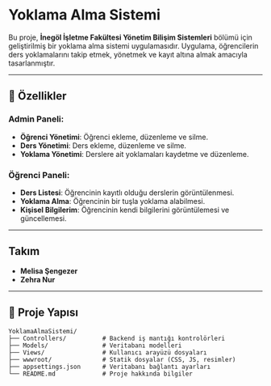 # Yoklama Alma Sistemi

Bu proje, **İnegöl İşletme Fakültesi Yönetim Bilişim Sistemleri** bölümü için geliştirilmiş bir yoklama alma sistemi uygulamasıdır. Uygulama, öğrencilerin ders yoklamalarını takip etmek, yönetmek ve kayıt altına almak amacıyla tasarlanmıştır.

---

## 🚀 Özellikler

### Admin Paneli:
- **Öğrenci Yönetimi**: Öğrenci ekleme, düzenleme ve silme.
- **Ders Yönetimi**: Ders ekleme, düzenleme ve silme.
- **Yoklama Yönetimi**: Derslere ait yoklamaları kaydetme ve düzenleme.

### Öğrenci Paneli:
- **Ders Listesi**: Öğrencinin kayıtlı olduğu derslerin görüntülenmesi.
- **Yoklama Alma**: Öğrencinin bir tuşla yoklama alabilmesi.
- **Kişisel Bilgilerim**: Öğrencinin kendi bilgilerini görüntülemesi ve güncellemesi.

---
## Takım

- **Melisa Şengezer** 
- **Zehra Nur**

---

## 📂 Proje Yapısı

```plaintext
YoklamaAlmaSistemi/
├── Controllers/          # Backend iş mantığı kontrolörleri
├── Models/               # Veritabanı modelleri
├── Views/                # Kullanıcı arayüzü dosyaları
├── wwwroot/              # Statik dosyalar (CSS, JS, resimler)
├── appsettings.json      # Veritabanı bağlantı ayarları
└── README.md             # Proje hakkında bilgiler
